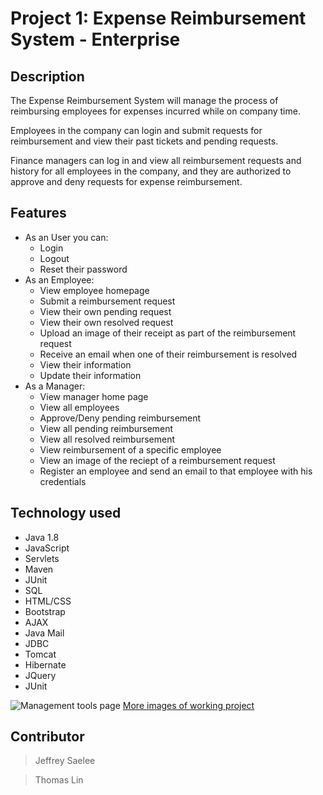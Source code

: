 # Project 1: Expense Reimbursement System - Enterprise

## Description

The Expense Reimbursement System will manage the process of reimbursing employees
    for expenses incurred while on company time.

Employees in the company can login and submit requests for reimbursement and
    view their past tickets and pending requests.

Finance managers can log in and view all reimbursement requests and history for
    all employees in the company, and they are authorized to approve and deny requests for expense
    reimbursement.

## Features
- As an User you can:
  - Login
  - Logout
  - Reset their password
- As an Employee:
  - View employee homepage
  - Submit a reimbursement request
  - View their own pending request
  - View their own resolved request
  - Upload an image of their receipt as part of the reimbursement request
  - Receive an email when one of their reimbursement is resolved
  - View their information
  - Update their information
- As a Manager:
  - View manager home page
  - View all employees
  - Approve/Deny pending reimbursement
  - View all pending reimbursement
  - View all resolved reimbursement
  - View reimbursement of a specific employee
  - View an image of the reciept of a reimbursement request
  - Register an employee and send an email to that employee with his credentials

## Technology used
 - Java 1.8
 - JavaScript
 - Servlets
 - Maven
 - JUnit
 - SQL
 - HTML/CSS
 - Bootstrap
 - AJAX
 - Java Mail
 - JDBC
 - Tomcat
 - Hibernate
 - JQuery
 - JUnit

![Management tools page](../image-assets/management-tools-page.png?raw=true)
[More images of working project](https://github.com/Servation/Expense-Reimbursement-System/tree/image-assets)

## Contributor
>Jeffrey Saelee

>Thomas Lin
